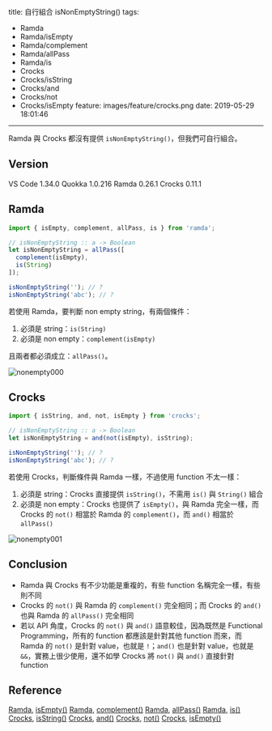 title: 自行組合 isNonEmptyString()
tags:
  - Ramda
  - Ramda/isEmpty
  - Ramda/complement
  - Ramda/allPass
  - Ramda/is
  - Crocks
  - Crocks/isString
  - Crocks/and
  - Crocks/not
  - Crocks/isEmpty
feature: images/feature/crocks.png
date: 2019-05-29 18:01:46
---
Ramda 與 Crocks 都沒有提供 `isNonEmptyString()`，但我們可自行組合。

<!-- more -->

## Version

VS Code 1.34.0
Quokka 1.0.216
Ramda 0.26.1
Crocks 0.11.1

## Ramda

```javascript
import { isEmpty, complement, allPass, is } from 'ramda';

// isNonEmptyString :: a -> Boolean
let isNonEmptyString = allPass([
  complement(isEmpty), 
  is(String)
]);

isNonEmptyString(''); // ?
isNonEmptyString('abc'); // ?
```

若使用 Ramda，要判斷 non empty string，有兩個條件：

1. 必須是 string：`is(String)`
2. 必須是 non empty：`complement(isEmpty)`

且兩者都必須成立：`allPass()`。

![nonempty000](/images/crocks/isnonemptystring/nonempty000.png)

## Crocks

```javascript
import { isString, and, not, isEmpty } from 'crocks';

// isNonEmptyString :: a -> Boolean
let isNonEmptyString = and(not(isEmpty), isString);

isNonEmptyString(''); // ?
isNonEmptyString('abc'); // ?
```

若使用 Crocks，判斷條件與 Ramda 一樣，不過使用 function 不太一樣：

1. 必須是 string：Crocks 直接提供 `isString()`，不需用 `is()` 與 `String()` 組合
2. 必須是 non empty：Crocks 也提供了 `isEmpty()`，與 Ramda 完全一樣，而 Crocks 的 `not()` 相當於 Ramda 的 `complement()`，而 `and()` 相當於 `allPass()`

![nonempty001](/images/crocks/isnonemptystring/nonempty001.png)

## Conclusion

* Ramda 與 Crocks 有不少功能是重複的，有些 function 名稱完全一樣，有些則不同
* Crocks 的 `not()` 與 Ramda 的 `complement()` 完全相同；而 Crocks 的 `and()` 也與 Ramda 的 `allPass()` 完全相同
* 若以 API 角度，Crocks 的 `not()` 與 `and()` 語意較佳，因為既然是 Functional Programming，所有的 function 都應該是針對其他 function 而來，而 Ramda 的 `not()` 是針對 value，也就是 `!`；`and()` 也是針對 value，也就是 `&&`，實務上很少使用，還不如學 Crocks 將 `not()` 與 `and()` 直接針對 function

## Reference

[Ramda](https://ramdajs.com), [isEmpty()](https://ramdajs.com/docs/#isEmpty)
[Ramda](https://ramdajs.com), [complement()](https://ramdajs.com/docs/#complement)
[Ramda](https://ramdajs.com), [allPass()](https://ramdajs.com/docs/#allPass)
[Ramda](https://ramdajs.com), [is()](https://ramdajs.com/docs/#is)
[Crocks](https://evilsoft.github.io/crocks/), [isString()](https://evilsoft.github.io/crocks/docs/functions/predicate-functions.html)
[Crocks](https://evilsoft.github.io/crocks/), [and()](https://evilsoft.github.io/crocks/docs/functions/logic-functions.html)
[Crocks](https://evilsoft.github.io/crocks/), [not()](https://evilsoft.github.io/crocks/docs/functions/logic-functions.html)
[Crocks](https://evilsoft.github.io/crocks/), [isEmpty()](https://evilsoft.github.io/crocks/docs/functions/predicate-functions.html)

